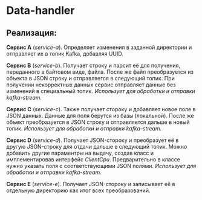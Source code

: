 # Data-handler

## Реализация:

**Сервис А** (*service-a*). Определяет изменения в заданной директории и отправляет их в топик Kafka, 
добавляя UUID.

**Сервис B** (*service-b*). Получает строку и парсит её для получения, переданного в байтовом виде, файла. 
После же файл преобразуется из объекта в JSON строку и отправляется в следующий топик. 
При получении некорректных данных сервис отправляет данные без изменений в специальный топик.
*Использует для обработки и отправки kafka-stream.*

**Сервис C** (*service-c*). Также получает стороку и добавляет новое поле в JSON данных. 
Данные для поля берутся из базы (локальной). После же объект преобразуется в JSON строку и отправляется
дальше в новый топик. *Использует для обработки и отправки kafka-stream.*  

**Сервис D** (*service-d*). Получает JSON-стороку и преобразует её в другую JSON-строку для отдачи дальше в следующий топик.
Можно добавить другие параментры на выдачу, создав класс и имплементировав интерфейс *ClientCpu*. Предварительно в классе нужно указать поля с соответствующими JSON полями.
*Использует для обработки и отправки kafka-stream.*  

**Сервис E** (*service-e*). Получает JSON-стороку и записывает её в отдельную директорию как итог всех преобразований.

